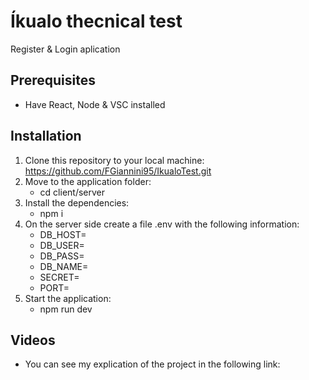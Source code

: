 # Íkualo thecnical test
Register & Login aplication
## Prerequisites
- Have React, Node & VSC installed
## Installation
1. Clone this repository to your local machine:
   https://github.com/FGiannini95/IkualoTest.git
2. Move to the application folder:
   - cd client/server
3. Install the dependencies:
   - npm i
4. On the server side create a file .env with the following information:
   - DB_HOST=
   - DB_USER=
   - DB_PASS=
   - DB_NAME=
   - SECRET=   
   - PORT= 
5. Start the application:
   - npm run dev
## Videos
- You can see my explication of the project in the following link: 
